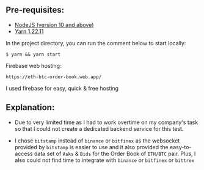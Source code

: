 ## Pre-requisites:

- [NodeJS (version 10 and above)](https://nodejs.org/en/)
- [Yarn 1.22.11](https://yarnpkg.com/cli/install)


In the project directory, you can run the comment below to start locally:

```$ yarn && yarn start```

Firebase web hosting: 

`https://eth-btc-order-book.web.app/`

I used firebase for easy, quick & free hosting

## Explanation:

- Due to very limited time as I had to work overtime on my company's task so that I could not create a dedicated backend service for this test.

- I chose `bitstamp` instead of `binance` or `bitfinex` as the websocket provided by `bitstamp` is easier to use and it also provided the easy-to-access data set of `Asks` & `Bids` for the Order Book of `ETH/BTC` pair. Plus, I also could not find time to integrate with `binance` or `bitfinex` or `bittrex`

